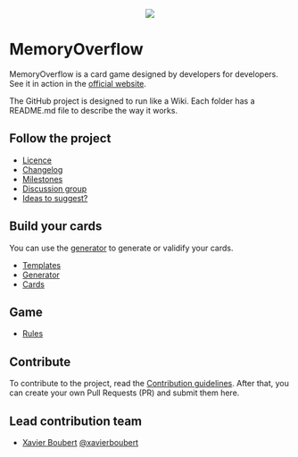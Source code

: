<p align="center">
  <img src="https://raw.githubusercontent.com/XavierBoubert/MemoryOverflow/master/logo.gif" />
</p>

# MemoryOverflow

MemoryOverflow is a card game designed by developers for developers.
See it in action in the [official website](http://xavierboubert.github.io/MemoryOverflow).

The GitHub project is designed to run like a Wiki. Each folder has a README.md file to describe the way it works.


## Follow the project

* [Licence](https://github.com/XavierBoubert/MemoryOverflow/blob/master/LICENSE)
* [Changelog](https://github.com/XavierBoubert/MemoryOverflow/blob/master/CHANGELOG.md)
* [Milestones](https://github.com/XavierBoubert/MemoryOverflow/milestones?state=open)
* [Discussion group](https://groups.google.com/d/forum/memoryoverflow)
* [Ideas to suggest?](http://www.google.com/moderator/#15/e=2138af&t=2138af.41)


## Build your cards

You can use the [generator](http://xavierboubert.github.io/MemoryOverflow) to generate or validify your cards.

* [Templates](https://github.com/XavierBoubert/MemoryOverflow/blob/master/templates/)
* [Generator](https://github.com/XavierBoubert/MemoryOverflow/blob/master/generator/)
* [Cards](https://github.com/XavierBoubert/MemoryOverflow/blob/master/cards/)


## Game

* [Rules](https://github.com/XavierBoubert/MemoryOverflow/blob/master/rules/)


## Contribute

To contribute to the project, read the [Contribution guidelines](https://github.com/XavierBoubert/MemoryOverflow/blob/master/CONTRIBUTING.md).
After that, you can create your own Pull Requests (PR) and submit them here.


Lead contribution team
---------

* [Xavier Boubert](http://xavierboubert.fr) [@xavierboubert](http://twitter.com/XavierBoubert)
